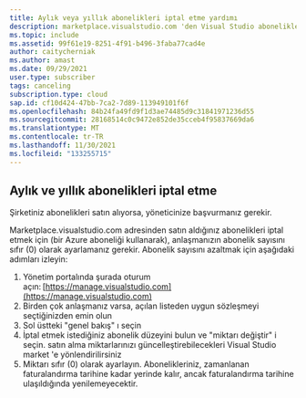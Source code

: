 ```yaml
---
title: Aylık veya yıllık abonelikleri iptal etme yardımı
description: marketplace.visualstudio.com 'den Visual Studio abonelikleri iptal etme yardımı
ms.topic: include
ms.assetid: 99f61e19-8251-4f91-b496-3faba77cad4e
author: caitycherniak
ms.author: amast
ms.date: 09/29/2021
user.type: subscriber
tags: canceling
subscription.type: cloud
sap.id: cf10d424-47bb-7ca2-7d89-113949101f6f
ms.openlocfilehash: 84b24fa49fd9f1d3ae74485d9c31841971236d55
ms.sourcegitcommit: 28168514c0c9472e852de35cceb4f95837669da6
ms.translationtype: MT
ms.contentlocale: tr-TR
ms.lasthandoff: 11/30/2021
ms.locfileid: "133255715"
---
```

## <a name="canceling-monthly-and-annual-subscriptions"></a>Aylık ve yıllık abonelikleri iptal etme

Şirketiniz abonelikleri satın alıyorsa, yöneticinize başvurmanız gerekir.

Marketplace.visualstudio.com adresinden satın aldığınız abonelikleri iptal etmek için (bir Azure aboneliği kullanarak), anlaşmanızın abonelik sayısını sıfır (0) olarak ayarlamanız gerekir. Abonelik sayısını azaltmak için aşağıdaki adımları izleyin: 

1. Yönetim portalında şurada oturum açın: [https://manage.visualstudio.com](https://manage.visualstudio.com)
2. Birden çok anlaşmanız varsa, açılan listeden uygun sözleşmeyi seçtiğinizden emin olun
3. Sol üstteki "genel bakış" ı seçin 
4. İptal etmek istediğiniz abonelik düzeyini bulun ve "miktarı değiştir" i seçin. satın alma miktarlarınızı güncelleştirebilecekleri Visual Studio market 'e yönlendirilirsiniz
5. Miktarı sıfır (0) olarak ayarlayın. Abonelikleriniz, zamanlanan faturalandırma tarihine kadar yerinde kalır, ancak faturalandırma tarihine ulaşıldığında yenilemeyecektir.
